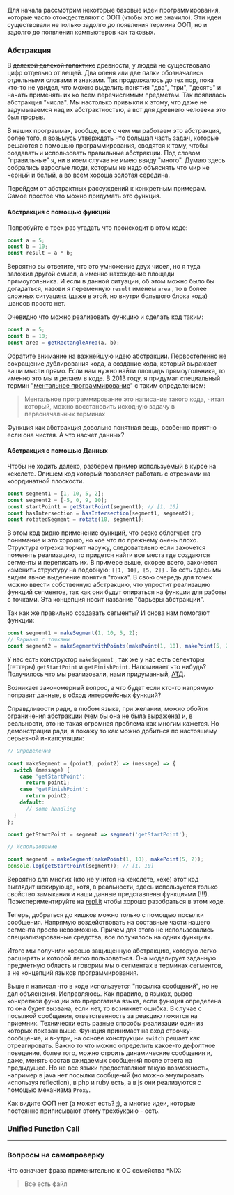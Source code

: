 Для начала рассмотрим некоторые базовые идеи программирования, которые часто отождествляют с ООП \(чтобы это не значило\). Эти идеи существовали не только задолго до появления термина ООП, но и задолго до появления компьютеров как таковых.

### Абстракция

В ~~далекой далекой галактике~~ древности, у людей не существовало цифр отдельно от вещей. Два оленя или две палки обозначались отдельными словами и знаками. Так продолжалось до тех пор, пока кто-то не увидел, что можно выделить понятия "два", "три", "десять" и начать применять их ко всем перечислимым предметам. Так появилась абстракция "числа". Мы настолько привыкли к этому, что даже не задумываемся над их абстрактностью, а вот для древнего человека это был прорыв.

В наших программах, вообще, все с чем мы работаем это абстракция, более того, я возьмусь утверждать что большая часть задач, которые решаются с помощью программирования, сводятся к тому, чтобы создавать и использовать правильные абстракции. Под словом "правильные" я, ни в коем случае не имею ввиду "много". Думаю здесь собрались взрослые люди, которым не надо объяснять что мир не черный и белый, а во всем хороша золотая середина.

Перейдем от абстрактных рассуждений к конкретным примерам. Самое простое что можно придумать это функция.

#### Абстракция с помощью функций

Попробуйте с трех раз угадать что происходит в этом коде:

```javascript
const a = 5;
const b = 10;
const result = a * b;
```

Вероятно вы ответите, что это умножение двух чисел, но я туда заложил другой смысл, а именно нахождение площади прямоугольника. И если в данной ситуации, об этом можно было бы догадаться, назови я переменную `result` именем `area` , то в более сложных ситуациях \(даже в этой, но внутри большого блока кода\) шансов просто нет.

Очевидно что можно реализовать функцию и сделать код таким:

```javascript
const a = 5;
const b = 10;
const area = getRectangleArea(a, b);
```

Обратите внимание на важнейшую идею абстракции. Первостепенно не сокращение дублирования кода, а создание кода, который выражает ваши мысли прямо. Если нам нужно найти площадь прямоугольника, то именно это мы и делаем в коде. В 2013 году, я придумал специальный термин "[ментальное программирование](https://www.youtube.com/watch?v=EEq1wdM2M2w)" с таким определением:

> Ментальное программирование это написание такого кода, читая который, можно восстановить исходную задачу в первоначальных терминах

Функция как абстракция довольно понятная вещь, особенно приятно если она чистая. А что насчет данных?

#### Абстракция с помощью Данных

Чтобы не ходить далеко, разберем пример используемый в курсе на хекслете. Опишем код который позволяет работать с отрезками на координатной плоскости.

```javascript
const segment1 = [1, 10, 5, 2];
const segment2 = [-5, 0, 9, 10];
const startPoint1 = getStartPoint(segment1); // [1, 10]
const hasIntersection = hasIntersection(segment1, segment2);
const rotatedSegment = rotate(10, segment1);
```

В этом код видно применение функций, что резко облегчает его понимание и это хорошо, но кое что по прежнему очень плохо. Структура отрезка торчит наружу, следовательно если захочется поменять реализацию, то придется найти все места где создаются сегменты и переписать их. В примере выше, скорее всего, захочется изменить структуру на подобную: `[[1, 10], [5, 2]]` . То есть здесь мы видим явное выделение понятия "точка". В свою очередь для точек можно ввести собственную абстракцию, что упростит реализацию функций сегментов, так как они будут опираться на функции для работы с точками. Эта концепция носит название "барьеры абстракции".

Так как же правильно создавать сегменты? И снова нам помогают функции:

```javascript
const segment1 = makeSegment(1, 10, 5, 2);
// Вариант с точками
const segment2 = makeSegmentWithPoints(makePoint(1, 10), makePoint(5, 2));
```

У нас есть конструктор `makeSegment` , так же у нас есть селекторы \(геттеры\) `getStartPoint` и `getFinishPoint`. Напоминает что нибудь? Получилось что мы реализовали, нами придуманный, [АТД](https://ru.wikipedia.org/wiki/Абстрактный_тип_данных).

Возникает закономерный вопрос, а что будет если кто-то напрямую поправит данные, в обход интерфейсных функций?

Справдливости ради, в любом языке, при желании, можно обойти ограничения абстракции \(чем бы она не была выражена\) и, в реальности, это не такая огромная проблема как многим кажется. Но демонстрации ради, я покажу то как можно добиться по настоящему серьезной инкапсуляции:

```javascript
// Определения

const makeSegment = (point1, point2) => (message) => {
  switch (message) {
    case 'getStartPoint':
      return point1;
    case 'getFinishPoint':
      return point2;
    default:
      // some handling
  }
};

const getStartPoint = segment => segment('getStartPoint');

// Использование

const segment = makeSegment(makePoint(1, 10), makePoint(5, 2));
console.log(getStartPoint(segment)); // [1, 10]
```

Вероятно для многих \(кто не учится на хекслете, хехе\) этот код выглядит шокирующе, хотя, в реальности, здесь используется только свойство замыкания и наши данные представлены функциями \(!!!\). Поэкспериментируйте на [repl.it](https://repl.it/languages/javascript) чтобы хорошо разобраться в этом коде.

Теперь, добраться до кишков можно только с помощью посылки сообщения. Напрямую воздействовать на составные части нашего сегмента просто невозможно. Причем для этого не использовались специализированные средства, все получилось на одних функциях.

Итого мы получили хорошо защищенную абстракцию, которую легко расширять и  которой легко пользоваться. Она моделирует заданную предметную область и говорим мы о сегментах в терминах сегментов, а не концепций языков программирования.

Выше я написал что в коде используется "посылка сообщений", но не дал объяснения. Исправляюсь. Как правило, в языках, вызов конкретной функции это прерогатива языка, если функция определена то она будет вызвана, если нет, то возникнет ошибка. В случае с посылкой сообщения, ответственность за реакцию ложится на приемник. Технически есть разные способы реализации один из которых показан выше. Функция принимает на вход строчку-сообщение, и внутри, на основе конструкции `switch` решает как отреагировать. Важно то что можно определить какое-то дефолтное поведение, более того, можно строить динамические сообщения и, даже, менять состав ожидаемых сообщений после ответа на предыдущее. Но не все языки предоставляют такую возможность, например в java нет посылки сообщений \(но можно эмулировать используя reflection\), в php и ruby есть, а в js они реализуются с помощью механизма `Proxy`.

Как видите ООП нет \(а может есть? ;\), а многие идеи, которые постоянно приписывают этому трехбуквию - есть.

### Unified Function Call

---

### Вопросы на самопроверку

Что означает фраза применительно к ОС семейства \*NIX:

> Все есть файл



